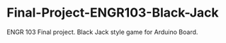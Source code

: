 # Final-Project-ENGR103-Black-Jack
ENGR 103 Final project. Black Jack style game for Arduino Board.
